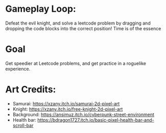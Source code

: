 # Gameplay Loop:
Defeat the evil knight, and solve a leetcode problem by dragging and dropping the code blocks into the correct position! Time is of the essence

# Goal
Get speedier at Leetcode problems, and get practice in a roguelike experience.

# Art Credits:

- Samurai: https://xzany.itch.io/samurai-2d-pixel-art
- Knight: https://xzany.itch.io/free-knight-2d-pixel-art
- Background: https://ansimuz.itch.io/cyberpunk-street-environment
- Health bar: https://bdragon1727.itch.io/basic-pixel-health-bar-and-scroll-bar
